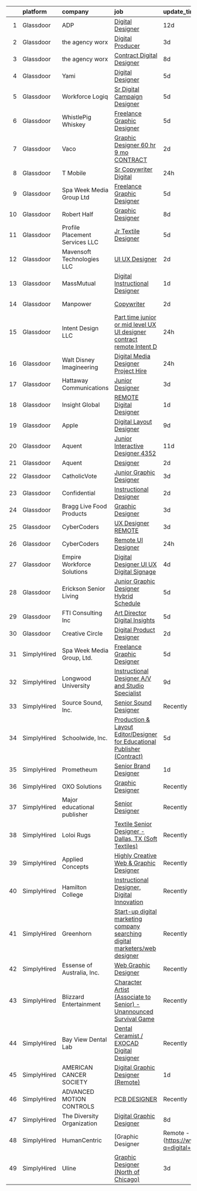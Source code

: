 

|    | platform    | company                         | job                                                                                                                                                                                                                                                                                                                                                                                                                                                                                                                                                                                                                                                                                                                                                                                                                                                                                                                                                                                                                                                                                                                                                                                                                                                                                                                                                                                                                                                                                                                        | update_time   | location              |
|---:|:------------|:--------------------------------|:---------------------------------------------------------------------------------------------------------------------------------------------------------------------------------------------------------------------------------------------------------------------------------------------------------------------------------------------------------------------------------------------------------------------------------------------------------------------------------------------------------------------------------------------------------------------------------------------------------------------------------------------------------------------------------------------------------------------------------------------------------------------------------------------------------------------------------------------------------------------------------------------------------------------------------------------------------------------------------------------------------------------------------------------------------------------------------------------------------------------------------------------------------------------------------------------------------------------------------------------------------------------------------------------------------------------------------------------------------------------------------------------------------------------------------------------------------------------------------------------------------------------------|:--------------|:----------------------|
|  1 | Glassdoor   | ADP                             | [Digital Designer](https://www.glassdoor.com/partner/jobListing.htm?pos=114&ao=1110586&s=58&guid=00000183bb8af69d8f631e23dcd1cc72&src=GD_JOB_AD&t=SR&vt=w&cs=1_2432e313&cb=1665298790413&jobListingId=1008162981569&cpc=9DC6E4D8324653EE&jrtk=3-0-1getoltltih5a801-1getoltmeii28800-b2adb4e7d881a54f--6NYlbfkN0CvWaye60vjIURyvkzJtW7MwAlIQuWhzyLGi18BBP8iUz-4LFIM1xssPXUiwtyrUUA5JfHbxi2yjpSiRIvLeQx9Jm23R-J35tqUcYbGTsJTG0KZHO633cTueqnhblWd8KJ3v7qGO4BqNizQiyZOsLO2lGE_7zCs6VpSryLmNoScAURmrM7LNirDYYAsJ_Zq-CnxelpVI4zoTP1sNxlswn8bKsCEuzj1rhJ0Qj-2YnyEkAb5fjsjQE_RJfRsMgY_KTEiBiRtucjNKSUaPGmGYgIYtuxpzQtvyddXYbnjPNnIBiH37MsI_owk3g2FBqZgDvYIE76xGz8deWYYkFKGmlLRfGrgcMIO6SDjNhJrWvXCdz4wWv9mmpPs9jBbyaoEvRd-Kjbd37x8sZ5nA3zVGViSXgCD1FH5lrwqHW4kXfYq6uQggjMmmC4kZ6NrJ57AmrbPiFw69D5VNcmRcGsrLKq_gTnZRVhFGVy_ymcIHj7KCdy3U_DjJtKwbD4-efV6Nys5FnlR63Ofb-EjmCfTPpdwm8FPBh0rCKLnBeaEOgnq0w%3D%3D)                                                                                                                                                                                                                                                                                                                                                                                                                                                                                                                                                                                                                         | 12d           | Roseland, NJ          |
|  2 | Glassdoor   | the agency worx                 | [Digital Producer](https://www.glassdoor.com/partner/jobListing.htm?pos=123&ao=1110586&s=58&guid=00000183bb8af69d8f631e23dcd1cc72&src=GD_JOB_AD&t=SR&vt=w&ea=1&cs=1_c33259ee&cb=1665298790414&jobListingId=1008186028163&cpc=9908D8D4413DBB8A&jrtk=3-0-1getoltltih5a801-1getoltmeii28800-0d75c1067480a5e5--6NYlbfkN0CNOKpjDIEH11s39GTuUki_mvxNbnX5BtDlH5CMrheAnKze_5JrwQ4joDkGUDohP_TRpZFV9YWIjpjyuAs2JlwJdyB1iShI1JTsRqZkaNVrwFkf5s7DTjFtWjebWBt2BJ-lv1w4jayctcaS2LEUqpSz2FzNjLO380eD074P0BYRHUbNw92EB45FSF7FkQpwdQ3YCpCEjl9PpQruOPLJzWxxsB_PIB0ixZb7dpG1zvBLoC8TgoF2IPqHMON3WvxfOWJLZTAFNKJhqElYKpLdMemRDRvUsDhZfuxJ7hv9AQrrKUByX_kb7P9muyiGMAUAok-idVuemJNdpps4RQS6DFb0rIomieBv9lIyGmODH7-bjh5W4KmR4mqAQFoxb13Fv9l6sgPQolZ02w1EwF7V-tNNsXU1sEKptvI1d5gKbYrl4vpUa48ptobPHxaNl8wjjDTaF4b_-Wtqw2Ab8FvEBLL6MBYtoga44sGeZX6pGyxW-QW9ZD7O2yFFUUI80ipv0fvIE2CZKlGqhQ%3D%3D)                                                                                                                                                                                                                                                                                                                                                                                                                                                                                                                                                                                                                                                    | 3d            | Remote                |
|  3 | Glassdoor   | the agency worx                 | [Contract Digital Designer](https://www.glassdoor.com/partner/jobListing.htm?pos=129&ao=1110586&s=58&guid=00000183bb8af69d8f631e23dcd1cc72&src=GD_JOB_AD&t=SR&vt=w&ea=1&cs=1_602fcf09&cb=1665298790415&jobListingId=1008174960408&cpc=9908D8D4413DBB8A&jrtk=3-0-1getoltltih5a801-1getoltmeii28800-91d9ca6637b51ecb--6NYlbfkN0CNOKpjDIEH11s39GTuUki_mvxNbnX5BtDlH5CMrheAnKze_5JrwQ4joDkGUDohP_SfCXsFVovHNmwzWmHrttw9VosF6d5sW3XdpECo0iI_3JWtNa7ZTF1Qz9f17KQAinJTxhlxqJgB1NDqw8khQft4xEhLby9pE3rd6X-yyK3ykt-ibYQNZ5iCMAmFIy4VVyplLHU8Ac1lDiSr3EzNtpli0v5_7z6VYq_lnB3itcjmBtJN8hDC_MQ5EOCVCzmU_OlsFdxjHaa-q4FzjnGRIX-RTcsLa9ZTM9BF2VjkXkJ9x3rg96ITonRGvZW373JugsVoaljbr4IxIvfElz_kh5hjqORHomlSp-ZAQfG5koImRqyj3HJj2lg40N08apksZ98tO0mVC7LFVmNZS0ZaZuaedYjKaBmU7ejjJiU3Y7nerWO8AmDovI3Pca9RZDIJpUG5WxJ9e8tYQ1g_pGb2rXxNn0uQFjguVOhCFY1qRjNW_MHfHBa2iGk2fBIbs2kcy6GqK8MMXD_mbkfKlcuvsNVz)                                                                                                                                                                                                                                                                                                                                                                                                                                                                                                                                                                                                                                       | 8d            | New York, NY          |
|  4 | Glassdoor   | Yami                            | [Digital Designer](https://www.glassdoor.com/partner/jobListing.htm?pos=103&ao=1110586&s=58&guid=00000183bb8af69d8f631e23dcd1cc72&src=GD_JOB_AD&t=SR&vt=w&ea=1&cs=1_b1fbf9ee&cb=1665298790412&jobListingId=1008181019653&cpc=9C938E8DE9AD6C02&jrtk=3-0-1getoltltih5a801-1getoltmeii28800-4b7391dd8006dac6--6NYlbfkN0DsBOlmEAMqZtav1V1WKZO3RUElpafjggtWvxyDQ3xFSmyORkCOQyPRy8brDkQF-0tx-M_FaeGFTi5xPkXA6pP_llQ907OambRdmHN7rVS4lqoHDoH3T9hJpxZ4Yo4p270-LHduIFPvCR90ID65X1Ans2reBfMYIPmQhvUzvYw15zuBBZI0Kx1zAKTlY_5ChHz0dIeq36cPPrMjVL3NQKDKbg9j9ObAGjXANv8SZKpWf_MjAKrA6BS0agRo79eUWUeLu2G3ZP0fs-bS0tu9neoUBePPjoznzO1Yh28dArykD8tHxDWrlv0035JA3az4WHiY2DUUgFl_njMifnb-5NQrdfM0NUmIZrTsDOiIdCnDxVb8m48SJZ86xdxEPJn3rVrouurZDneXctqhP3wkOPf1OnXLQ_KzmtvISTIjan_jtuc_82BoGeAXtT9aoM-tauPB5nTlT9mOD1XRZf2ydLBrFdsd3f_d_ph7gVAfPQaN2pYcj8UxedykB3j0f3RXWd3A965mUY3Xyg%3D%3D)                                                                                                                                                                                                                                                                                                                                                                                                                                                                                                                                                                                                                                                    | 5d            | Brea, CA              |
|  5 | Glassdoor   | Workforce Logiq                 | [Sr Digital Campaign Designer](https://www.glassdoor.com/partner/jobListing.htm?pos=113&ao=1110586&s=58&guid=00000183bb8af69d8f631e23dcd1cc72&src=GD_JOB_AD&t=SR&vt=w&cs=1_12690994&cb=1665298790413&jobListingId=1008181777313&cpc=3BA4CE39D5B5DEF5&jrtk=3-0-1getoltltih5a801-1getoltmeii28800-16d68731ec918948--6NYlbfkN0BhgsxSwl5lo7QzTbtXQkwPrIx61OQPxpk1VFOKOTLj9cEu6ZwTgNE0TNWZoeC26IZAqhMI3CMNAca4FQoByry5V7K9VD8D4cmBFZkI0IyOH7n5vF4WZLAAwxHp9Zcxf8G5YV9jU-FvWyGwMWqjNPZTBj8MKPQOP3MlLJ3iCGJO_x87aucY5TuFqitga6hHS3-USRD5kIn262i8bIsLvuiIxKeKNYPczE5h7W2QtxBoh4iguV2Fo5ydYAFuS84zLYCOJbHoMRnoyUd16C7lU5iS1LO-MqKlHRDpXLXc1GnYQU5QOnRaZymlmN3woL4lu-iZ42HFG3ov2sao3PT8_R6X4sCMwSoJ9LeRmBxGpEq3WRNgPcMGs67wf3N_YOlsIT34hAIfw2pOlA0z-LssXDqHdjtvghGNl9SSR6JEBd_R2UIQZ3fHgCfnoJjMnFBmuv_7mq14FsoIzHA71m7qQRpbQht6VwoGSqZOfgFPujva-93ANSzbpjQN2OhiDJyOia2uA0PvBcxTzw2XvHY7XnH0zn3xEDNsQVUERjfpvBiuTYX9r-cxG4e7U609y3PPRjq9NiWLMvyb0iEUk_iVh0jBL5OdeScB2AudpirbksDbWBDFkxHjlZIz5Kq_thEwrDHGRTXbsuyZg-wfN3rIK8vkveI_fkNaU6Qvb-y8qLRC72A4oj-9RiVV6n5P7qECrmgVKIsO6yevnZSB88DxvW5WkMc7YhF5dbD69l1cQyqRbtRaCYh0a7BS)                                                                                                                                                                                                                                                                                                                                                                                                         | 5d            | Orlando, FL           |
|  6 | Glassdoor   | WhistlePig Whiskey              | [Freelance Graphic Designer](https://www.glassdoor.com/partner/jobListing.htm?pos=105&ao=1110586&s=58&guid=00000183bb8af69d8f631e23dcd1cc72&src=GD_JOB_AD&t=SR&vt=w&ea=1&cs=1_355b4b61&cb=1665298790412&jobListingId=1008181359351&cpc=FAE5E775D180B2FB&jrtk=3-0-1getoltltih5a801-1getoltmeii28800-52be9042b1ff7f65--6NYlbfkN0BpzkJ9iaZAQepf-UlRJVDzYUilFLtK1m6JBxaefMWZfXX8JIFmeanj6RZjiVJDiAy2DhTjVFdr4dUhq8imeAUoK_pAPeGqVmPoMgGVXdkfqUDRgWTp5WWc2g0ofzxrCdazxEcrTT9nOMAltIHN70DdVRIxeusoaexGKDe1txzIabmL97QHa6MTCe3xcLAldkgMQhVmDKSADUu8q84otQeKDJleKfu405vs5iUgVVNe-5a58rICuZPdNi5E1czDu1XVdbIT-PcegwSY2lBVNrem3QYtH0-73EbrwprKWARyK3gyNn141dVj2gneCFekg-VAjdiD7PLufAR6HF-Szpa5eBG0Fzy-bML8gld4OBYaGtmImw7SZkj8T_JQx5m1RBoaUcmeASPCifZIpsnKly9nVisGJQEjiclpuNrs3RdRE7pwT2mjg8vJybtyRzNXAHBIR4qljNJ4fJF4JVR8YlCnix-CA_1L6Y32opzWOgR5TRdJkxjdYlFCjyFpetHuDWZJ3h-SmfV28UXRYAur6ami)                                                                                                                                                                                                                                                                                                                                                                                                                                                                                                                                                                                                                                      | 5d            | Remote                |
|  7 | Glassdoor   | Vaco                            | [Graphic Designer    60 hr    9 mo  CONTRACT](https://www.glassdoor.com/partner/jobListing.htm?pos=124&ao=1110586&s=58&guid=00000183bb8af69d8f631e23dcd1cc72&src=GD_JOB_AD&t=SR&vt=w&ea=1&cs=1_99d373ad&cb=1665298790414&jobListingId=1008189475864&cpc=C4A69CCDBB3B9599&jrtk=3-0-1getoltltih5a801-1getoltmeii28800-6cdabb6327df1b9b--6NYlbfkN0D_sybMACCpf9B-677oK5j6rPldVB6BlrVvFjO_o-GJZbzuF-qh4PxErFUqfUsv_6smaKFbwxI0EiONsFsSOGHKeO7gHGW_uYjGMZPbyX1Bh3jt19FR-IpjOjukM0ogT6bAPMgPrTFWBntmGGfjdJBu7c9CzWyulVQaXkOD2cGfEGciBZ4uvvAk_HLwaYAXsbFcgp_Evvyef28fb0lQuletPL1XVm0hTO1SN8Hr_0viBuHlXxIX3ub0QUtNkg1mcZzZGJzQD8LlNpBiANpWN2k6Hp7XMVdpaFiSAvCiqmEAp1o1X_6yJf4NBeFvRQde-vI03F1IbQ2FZNuB4SV6GBBWVVYyKbwVNlU1pq-VvXQgPdKNuCOdGh-porcDvLdKBpm8Ca49vWA0vEC7bHIZyN9rOD7sG6pFJYINmOdpyDau89B9MozBcRhUAVUT0yDDQOT6TrFRmW91J2WOgQm-YdsgZ3Ou81ps5akP8q5HGPXVKw6aTcruc5oCkRt6P5jsvEsPjkuVaI24u61pb_UOIZu7KvNvpSt13-xGgQnXa2V-PsD7OhvI3Atm)                                                                                                                                                                                                                                                                                                                                                                                                                                                                                                                                                                                     | 2d            | Dallas, TX            |
|  8 | Glassdoor   | T Mobile                        | [Sr Copywriter  Digital](https://www.glassdoor.com/partner/jobListing.htm?pos=110&ao=1110586&s=58&guid=00000183bb8af69d8f631e23dcd1cc72&src=GD_JOB_AD&t=SR&vt=w&cs=1_d3b1b2f1&cb=1665298790413&jobListingId=1008193825987&cpc=E521981D00147CE2&jrtk=3-0-1getoltltih5a801-1getoltmeii28800-89bcf428b1237496--6NYlbfkN0DQ26wr4AzmoNOeS9kS7NPMaLEmoS4rCSw65dkfRS7bcLQnteT5HHk91g-s4HGF1gQBIJgeJIYruUh6oqyga7aEGdtpuhQhUDsEyBsC4W_tHJnWQNhPXqgpamCo2kw1qkw_e8RGb2Mm7Ka11PyvgonlO3Xwc_TMCMBkffxo5hfoGORfzgs933LRCQl9GHogWxam6pBo09bC9VK2jyCH5vWpI5CCgf73qgjymuMhYmhCJ-Nb7k3CMXIbail02ylMUgJUsNH46aCluZaeXRv2FRq9_kejsPcZM1F04odEQb7Z8mjWjYUeIPwmdbZLhRW7t0W1-x2TxgaNXJ-k7U5gjZcoIbiUjZ77sxqy53VWMvolMSWozDpauHuyBqQZz5UNazycx5uWv49WCrv7DXZa3f1rS4fwbhAek2FftIYxMPSTJwGzMaFOm1ooy6ZKti-GDNxqf6aKewmlvs9MDKMNSzoMrW0_Rl5s-bjnFB2eqHI0_RnjZ5vwTUx1W6skXW6nD802VY0HU2dyskZh2LfQtcNQ1YvGTpEjwbUfCTTJRIqflMRInC_0Wa9jA25ONd1rIhWBoNxCTPr-btoLjJ_2Nte3MDA8TuWQ9HnX6RSaZUnBgVYZEA15CoDtNlJPPkGYiczgkLGRndBY0SMQ6PUlhtN-07Yg-GQwGZtXAoe00S0tIwuO80A-DVZ9dnIHF0seMu7k89H008qcLULt7MI70adaERQhXopWtWoOUskmxopOyo5AAgOjH_er16c6Sx268CdvJrDjgQEA1JVTTTauSUt9svZc57Uz8j-e2ujUJ3tXsKJ5LlYenv22Ld07EHHbQX_Vx3h73S4X2CjYbgjlll2Dc9jynZDXlwlMNqF01t_VS2JnO-OsZjL9KphTL7KF72jL-5IUXFZ-qBsuunMk_BkHEA4FmrdecUDoTo6k6a1Qi-0uWcwrKTU7vBFavkuKSYRn2yFvQXewZAVnIDO-RrG33J-p5kiLURBF9n2-RoX22p4BVmTO1kAIAhYUCx2LiARBu1JwN4xksI9k-stEjCW_qNR915C900k8SNFLENdjTjDElo7F4H0N0RqvypyYq-lo9ycgn2-WA2NCgajd3CUMkurcE5nPf5stqqITfoR6OQr_A3g8ao9r6mDTC9tMXIA%3D) | 24h           | Bellevue, WA          |
|  9 | Glassdoor   | Spa Week Media Group  Ltd       | [Freelance Graphic Designer](https://www.glassdoor.com/partner/jobListing.htm?pos=104&ao=1110586&s=58&guid=00000183bb8af69d8f631e23dcd1cc72&src=GD_JOB_AD&t=SR&vt=w&ea=1&cs=1_d4755857&cb=1665298790412&jobListingId=1008181262791&cpc=2CAED5C921A5F994&jrtk=3-0-1getoltltih5a801-1getoltmeii28800-aff8567d6b7d4b5f--6NYlbfkN0Ccz91IikEUpXkkAqmC46vnVGGSbrSQJDjRi725E1r7c1AqDusr12jHHKSffQxsfs1ettvMD2a6gAwyXEGHc4Mon8Fa7XS3go0xxN7GTYr-MEFGROXmPWd2L1VIFDWwC8xOUcVMxBaiy88ZX39fIn6vRD4Zr76ZG1tzqg485Caipe6zFlAEwFg3A25wEMl--WW_l2OjvcADq2dNxzJWoG_vLxqGmPgxBLeaOkRrx1m_NYADGz5YUS4tlXeTLOKkv18RNPtG_gb5tlZey5DBXH-e4l3UvvQw_q-MdDtHuKgAuGBbWpsKQTZ0PE80fb3O2x4COs-pwipkVLBMT5kCUFGv301U-5GtSEmaf33GbDRjcrokIUakW01mJeu8Hw1K2gYBpW6__NufeFFO_sKh0LREvyyUk8t-iR3GtX10SXC-IlDHEBpT4hkcxORr57L9EI4ftHv9TezmgjWDlFcIqWKSXAQs7jO9jYD51CM6mrX7Fp2FoMEgN_VqrZnapMocWO0fxXUzzLL4SA%3D%3D)                                                                                                                                                                                                                                                                                                                                                                                                                                                                                                                                                                                                                                          | 5d            | Remote                |
| 10 | Glassdoor   | Robert Half                     | [Graphic Designer](https://www.glassdoor.com/partner/jobListing.htm?pos=125&ao=1110586&s=58&guid=00000183bb8af69d8f631e23dcd1cc72&src=GD_JOB_AD&t=SR&vt=w&ea=1&cs=1_b3d76def&cb=1665298790414&jobListingId=1008174208454&cpc=FA84DF7EA1EC2398&jrtk=3-0-1getoltltih5a801-1getoltmeii28800-3781f0c8b4222323--6NYlbfkN0CpzDdaQkua3np5pkmj49lKioZwmwxQ-yx5plwbYmV_M2CLBDBrPEXoXkIUtnH_BUd9RtSxq9SkV0NMHbbw7C2vW884ASuHAokGZ7EmDj4ljH8C-mI-1lxWTnYN3W0i0GBkDezBqjC5yIYFyBuA_59mBX9UA-CKFp0RZAFmgxO8uenxYFByy4t42pnf4wTFaUfztAjxWE0olwHjgMoLCiQHNhwIGW9NHLcHPhgPosxWd3hSPXlu5-E883Xk9LneIQRf7aza9PZfhoe-HDqo-kxNnQBODysnYna3LpRWjDR2Y6YUrM8foteiY8rZS7tdbVZ3B-io53iAkaiSgKU35RYqCFfGLWNfsMbP-uudX5Sc68PD7eezMq7awAVbcLEz4muYTnamlsmlChcYBTj_YcIU4q_0Dm7q9KznM0r9hIw1zid-3l3AS3DD-6-madl3D4wRe7AmG1RZW8J8DkbJ2sSXK2Rib7NpKrbmWQ8paQ4HnT1oCf7RKAayIzMDLpa7guMnjvYJkPuL3ZWjX1Vi5ATJ9I58CVG4m7KPxmUDSuqGHGCJU5rxwI_rx3yv64-Vh9k%3D)                                                                                                                                                                                                                                                                                                                                                                                                                                                                                                                                                                                                  | 8d            | Denver, CO            |
| 11 | Glassdoor   | Profile Placement Services  LLC | [Jr  Textile Designer](https://www.glassdoor.com/partner/jobListing.htm?pos=117&ao=1110586&s=58&guid=00000183bb8af69d8f631e23dcd1cc72&src=GD_JOB_AD&t=SR&vt=w&ea=1&cs=1_73de02ff&cb=1665298790414&jobListingId=1008181214200&cpc=4050D81B60456B41&jrtk=3-0-1getoltltih5a801-1getoltmeii28800-789e5793c443dba6--6NYlbfkN0AB9QmTA0CCjNV0D_cA_rQfbQIKI-slyn3CIlmX3zDlnnk7S89tk6b_lE3bmj4GiGR6MOZoXDZd-Lb_MsYF0wiKNRi5BsVPidY9wJcrNqKFbjv0_z3x6VgvkbCOSPIBGJanODO9aoheYFMThW3YRr7G-mm7-4_MvI69rGbYxBX3zkJ7wsWRxrQQT5Z5eZn2nhb0wI1PQv8ethAbYfvMA_fj3Z9UfSxxJtMjCtNp_Bp48Oy8R_GUJayETmqNWvXhBFC45AW_CDrSrdjokm_V6nnbS2DwsP9kl_nbNjW96lLvqo4F8df_KEDpW-Vw-rbZzyIVIzOgGTy-HyLEcv2NOLPb2Xc4oigS-f46rs4Y9sx71cTTc6AiqJvC0nn9c5K_KGKgPun9ECXS90aGhrJXIpRqxP4Pex6rBTO580TEY91RCIFewB8wyacWvSOUC6ImmE7SyfNoYp8bIiZsKOHS3Dcs5B22eRZMVPktwfNx7798jF25BrLd1HvGo2NrJBh_2uaR8he9D-FLir3KMW7m66EEx_36OC030639TCtXtjHigzrKGIDNTtc9v7ROGDP0zbQ%3D)                                                                                                                                                                                                                                                                                                                                                                                                                                                                                                                                                                                              | 5d            | Baltimore, MD         |
| 12 | Glassdoor   | Mavensoft Technologies  LLC     | [UI UX Designer](https://www.glassdoor.com/partner/jobListing.htm?pos=122&ao=1110586&s=58&guid=00000183bb8af69d8f631e23dcd1cc72&src=GD_JOB_AD&t=SR&vt=w&ea=1&cs=1_ac2b8de1&cb=1665298790414&jobListingId=1008189766711&cpc=3BA4CE39D5B5DEF5&jrtk=3-0-1getoltltih5a801-1getoltmeii28800-b32451ae81dbcb00--6NYlbfkN0AuXXgYAOnYKE4tUBnMU2qW6DTGPYHlsEerB24vNTe8o4CW2XyynpWu2tg0JhxeIMriNao5V5ww1nNy9dNEYp3xa33rFfnnbOR1eV34udZs2FR4na3pfODlBGrsV5nKTDQ-YU6o59M0umxR7kbB6YZgqKdXPCEiF39Jk6BpxV1iNEsBcsYtsKcP5XXVXM7jVvuy0Q_6g7Q52UzlvXuLH_BKTzExreLikxttvpiGwNlsskGSaLXj3Ux4FEWcGb8_V8Z3vKmQ1eMm_E3dXY3ObiLzOTYLf_vy8hilIlYpQcWYD6McS-r2opLUH6wk9b5dXlzy00s2gjgTusFbhOyAW2IjHasDH29fUTr7iDWuzXgKSae-QjdgTZ2wAe2LBFTE5m7sOQMdcM53lzyrcf9NloGSrDVr3HDDjmFK1J_xAYcMXmJ7BMsYMHjdX1lZUkFtyrKRbXaodb6ncSX5xJbQ6Qx8DsA415vAmCXxW689E_cLthx9Bln5PeZRuynMoyJHAa4%3D)                                                                                                                                                                                                                                                                                                                                                                                                                                                                                                                                                                                                                                                                    | 2d            | Remote                |
| 13 | Glassdoor   | MassMutual                      | [Digital Instructional Designer](https://www.glassdoor.com/partner/jobListing.htm?pos=109&ao=1110586&s=58&guid=00000183bb8af69d8f631e23dcd1cc72&src=GD_JOB_AD&t=SR&vt=w&cs=1_9c8cc58d&cb=1665298790413&jobListingId=1008191387590&cpc=56C4EA4A1A191A49&jrtk=3-0-1getoltltih5a801-1getoltmeii28800-3864e6ea2270da39--6NYlbfkN0DFj9gZGkD6hIivC3Rng2xuqJZ3rncW-JAanE8wdiO15uWtF2BH69ePVayfcn1bRK3rSyD1mS0zUkn_zVSInPT9IfZbzzejhlRJY4i4HWQg_3l99n1blc2IisxQ-YXoHfoNR0-ygLhhTnkAoV_uy8LqP4E--oKGFw7Xd4zBhrBDnsvWK_wNCczKJ3YQ70SOujFkB7G8snuUlWuqfeSPdNCsGk3wivdwCVrRagJ-kgnB_0kqIrd9hlkAoVWyt0SwL88eRq7Y7lFWvNBqE0WZfWwUk-5b5vtukZM2N72yBCKKuwF2B8MKm3pFxNgwi-vuu2xr4UcLMiVC13aP8f1WHh8EsXZ9EVvaXskttdpG3J16WXTVKrnmOzRiB7heR1_-RbJMbAKpo2AL4eQHxP90GPdw64vUpMGt2vRVE-nc8uWMyQmu7kKTtqGAo6ONxLikahxqB5c0mslG_yrIibJOTKpq)                                                                                                                                                                                                                                                                                                                                                                                                                                                                                                                                                                                                                                                                                                       | 1d            | Springfield, MA       |
| 14 | Glassdoor   | Manpower                        | [Copywriter](https://www.glassdoor.com/partner/jobListing.htm?pos=126&ao=1110586&s=58&guid=00000183bb8af69d8f631e23dcd1cc72&src=GD_JOB_AD&t=SR&vt=w&ea=1&cs=1_37e74838&cb=1665298790414&jobListingId=1008189219929&cpc=F41FEAB56D215062&jrtk=3-0-1getoltltih5a801-1getoltmeii28800-e80dd35956e5c348--6NYlbfkN0BFVcwaDjvEXao8kcFoXG2Ko0IaooEmC9iGWjBDM42CoBLbINNkdXrICNAiwJCGDAyoDVzjRtbNaCO-B0dFFioELoaTI4AYhOdzpP1yPB7fDU6UvYqjy5H-61EBw2Q5OyrNNxRf3sbzp3w3LUlfvTYqmJHy6pBvEga8NhqfayGI3CO8gLOw9_owp_5nRKI3MRJ_FJ68y19QeCz-N45pU4vF2OqxvaZloyS5avWWtO2aV8tIg_Ir-anibK_MlwZ70kHYcKcyurMC1KtvR0PiM5XnWBgr-2k4p6NVKqa0OortXKL_Bfh02Ai41El9GTPb9q3d7fFKWRI3ZZyrxwnhkEjxqcVIl3o2hVDPr2pJSH-q5xCv3aEvzJCdj0SrpWcKZTuN-MbyETEa-wwGtfc6fPu9EfS8p5kuOUlWCy1Uxlxhf7Sm76SpcL54y1MRB3n3tom3dP6kxS8TMxNSG6LgebTe_a-onqj6s_st1eNiWrsq5ScuV2fZwZdczL1rauI4jX8Qx7VQRjO7rntBB7fU-W45IwhfVmhnvGTSLt4XyhTGOrV-UN04JczVPQIqwSNj3m1iYO14G0a43Vn62lDhzcbFzZxDNhKRGCU%3D)                                                                                                                                                                                                                                                                                                                                                                                                                                                                                                                                                                        | 2d            | New York, NY          |
| 15 | Glassdoor   | Intent Design LLC               | [Part time junior or mid level UX UI designer  contract  remote    Intent D](https://www.glassdoor.com/partner/jobListing.htm?pos=102&ao=1110586&s=58&guid=00000183bb8af69d8f631e23dcd1cc72&src=GD_JOB_AD&t=SR&vt=w&ea=1&cs=1_c8927cbd&cb=1665298790412&jobListingId=1008194140236&cpc=280AB1FAEDD8D536&jrtk=3-0-1getoltltih5a801-1getoltmeii28800-e04858b59f0cf396--6NYlbfkN0BdDHiSlq2TKVYTvK036ioTcRDjelCKzvFOpLFiF--0iQINAXGaiXW9h6VCtwk1smd7c7uHE9MlXdIZTRiMUBxlO8-jLuqzp45iKv0f6C_mfYWyhjfTXKJiKOdcluO9ju8386LJ_vcm0C1_8ynQKOnUot-9mQKR0zmGrkRX-uDRtRhSh4YrHdVnXs_ORSL2attCu7Mvaise9_gYBNj9-5ATjVfizMoQZi1UajuPfet83nxf7AZOK4UCHwO_MKYFQrXXmosWWX8jwDRHGAiSgV68J2Y21FgA8sbbC75vJ_OVcCBAeiYeHBWysi9zZKZZToz6an5Guec4ZZfQ83ju4gW57XPsOSf9eWHGRHisn7zxpNk_qvq4UIPvHOHMhbMt9SiD4y6OfhOWFVlEnq3ouVIZotEhQKQeG5DW5kz256M9LVzSW2XtTb-FwszULTRSDiAfz2LhzkeuLsuqbz_aXuqofBLXWuX3_CKO1eLRs1sQu9FgNZNSc-w7T1ZthRF9AGmp4E6txBYnzw%3D%3D)                                                                                                                                                                                                                                                                                                                                                                                                                                                                                                                                                                                          | 24h           | Remote                |
| 16 | Glassdoor   | Walt Disney Imagineering        | [Digital Media Designer  Project Hire ](https://www.glassdoor.com/partner/jobListing.htm?pos=101&ao=1110586&s=58&guid=00000183bb8af69d8f631e23dcd1cc72&src=GD_JOB_AD&t=SR&vt=w&cs=1_4c6fd338&cb=1665298790411&jobListingId=1008194292859&cpc=C891152315FA1AD8&jrtk=3-0-1getoltltih5a801-1getoltmeii28800-2243eaec75e1c559--6NYlbfkN0DAFTyt7pbDCC2JPO79CSdi1dIb81yjczP5qsKcZIxgiYm3-7g-689UDqHItQTwke-Bwc6bKZx9yVbe3AhS_GUfE8WGWHHyaRNcBMKS9DIUQASA3RChQoQRZB93crlR4RcVKqk5C9gHmfGFD9kgKISH8Rz6IYqzeItnZT8CG7trAjGAPQW9YiPgLP4GqCdBkxJUUB6_p-tiOLzZr5VBE1r45eAc0oxga5iCxtYVfp7zDMqHH44qaRx6Hl-XAPXwmkQK2JQriWh7SN8np127VNNa8peqTOn2cpoc4oNPN1yInDIFLTDpO7qkZ9Y4gN3CvhAfFxiDpsvJHlKB0MWWdhrBKgVmoCL4c2Gda5ATBv-pGo2BYJ9NDUeoBr5MKYeaThjj_6j3m3fdh-Cr22u83eDDHLrsrdepO3Wvv6HZIhpk7dfLMdWGsBM1hEIdeG1cEUQ%3D)                                                                                                                                                                                                                                                                                                                                                                                                                                                                                                                                                                                                                                                                                                                  | 24h           | Glendale, CA          |
| 17 | Glassdoor   | Hattaway Communications         | [Junior Designer](https://www.glassdoor.com/partner/jobListing.htm?pos=106&ao=1110586&s=58&guid=00000183bb8af69d8f631e23dcd1cc72&src=GD_JOB_AD&t=SR&vt=w&ea=1&cs=1_63d9cc6d&cb=1665298790412&jobListingId=1008186079183&cpc=334ABAF5D42DC775&jrtk=3-0-1getoltltih5a801-1getoltmeii28800-4fa3c6bb33f7a0d0--6NYlbfkN0D788tVLZnHYB2JKTLmCXo4PydfvtZKcdbYx6lxKaz3IrhQhSRY3fRDvqzjbdAoh7QWCFLOYops_uDQ0uoSBksKt0pnr1zDm_dRpfEViE_pMROOAEDggbkzulHYiHXauczwbmSAtViAOPkoobojOJpGcFr4OVRXOa5Y8KNETAh6ecf4OdUqOocYsDSROCoLap3MVS7n8BIERfiCxeCSaDJ96EOO35jCCHm875ghjzjxkaaZK6-jcL3SsTRhh28tOFPPGq1b1eATI8P_D5iPDLVbVz9RRD0Wf0hXdiX2PCxSuWKa2tkWpcqooC-zBxPe4vSNs6mF6Wh8zpxWoFhtH1sUxB2_R3AjodwG9OrivY-38N_0XqtcahAIzHfkEDhhbLZSr5vz0F2sYMcC9V5Xd08HPQi3BSv4NCjoCGpX8AwE561Vy5MD09s3XIRtm5gGwuniIsYXYqnHMEnoc__DkQbL2l3DNxbuGo9LTHFVqW8cXl9OHT_vyaix)                                                                                                                                                                                                                                                                                                                                                                                                                                                                                                                                                                                                                                                                                 | 3d            | Remote                |
| 18 | Glassdoor   | Insight Global                  | [REMOTE   Digital Designer](https://www.glassdoor.com/partner/jobListing.htm?pos=120&ao=1110586&s=58&guid=00000183bb8af69d8f631e23dcd1cc72&src=GD_JOB_AD&t=SR&vt=w&cs=1_1a4d2080&cb=1665298790414&jobListingId=1008192867061&cpc=451933188B21919D&jrtk=3-0-1getoltltih5a801-1getoltmeii28800-72f775b1c8010fa1--6NYlbfkN0BKkHZu3wF05EeDimN_p6sYpKCMArvwa95YdH7UpkaBCqc7l59Erwqcl-ZxWPl_M-nfXpsvziB7cRdPtHOt3-8txLBEV61PDp0y4ZaTL1ajA5ZFaNc_oPrsJFuqAho5rlEXph1GVVmZWLJ9UGPWcmp36pvQztKtHYrfAOPqk_TqrBjMdNrAmuVM44lM2zgCr9k6rrlpgMOSRJjTnStYwrVNGfkJO2KyeOCSb1TBEe85ruefENqNsld8UQrF-dAxsof_SY6zWDfQTj_lzYbvN5ol4GuAJ2B8sRm8wXJWmPzS4dKs9bb9c7JgxnJTB2pbBoiMAjJMxKBUwYvB7yw9PWonJmQ42lBN-0M5P0YbnQlWQc7XGEAPu_gHr0QfcvwWDA_ZMJ3QZrAQQMrtUaH3xSqRTkYupt7ccCBsDI0d85x4QELsWWKkq-X3C30U9VY5tpGBPuQwu5pQvtTBKdYvIKdL5Zzt0Bj-uYdWazqjBIJtXPee34Hizirs)                                                                                                                                                                                                                                                                                                                                                                                                                                                                                                                                                                                                                                                                            | 1d            | Redmond, WA           |
| 19 | Glassdoor   | Apple                           | [Digital Layout Designer](https://www.glassdoor.com/partner/jobListing.htm?pos=108&ao=1110586&s=58&guid=00000183bb8af69d8f631e23dcd1cc72&src=GD_JOB_AD&t=SR&vt=w&cs=1_6db3eb6a&cb=1665298790412&jobListingId=1008170405836&cpc=654405A9B1E0A9F5&jrtk=3-0-1getoltltih5a801-1getoltmeii28800-0a6953d018dba335--6NYlbfkN0BvKrLyj5gPmtZO9T8euul8TCxuuKNOtzRJOomxnwSEodTz2Bc-sPZlSXfvz6ygy0spBDHU6Fvn8L_gFRYMe9OzSvyE2rPQY-OfTdFzoYBiXgO9ISFteBcdFXsgr9JajkRTi3uNYPsNGyY9ZnCYYeXW7mHpeiyPpx81xUxlWIOzZqVvtgOJbX8C2XqiWlYV00nroL9jWoipt0TI6egz_PtZJBfrmz8kCOsqK2Ro4lj13dchnyB4nGu-8rZeTGIMxzl05nTs0lrgSj4AlHha0_SvHB36IkTX5w1dMNUlxXJ5-ulPGkqNJp0QY_r_SoEOWXYcf8hZlH9QL78PT1fGw40-bhKKqlWl8lBGTJA74B_YCf2S5i5gOmhRIYTdFt3TCsbr9kyAlxo9tktoVsB2yOBy__B5e0EvxtGzsxmA9xjnjiPUZ_yb5tKglhxvlNuCQyQeqN9AICfRtnMNR289vbTjmt1K-et-0-Wn5sdq5bY_yVKGHBqqU5mOUcJnoCDfXaKjw2j1VvP7cjkQjJH-6hFeXqC0Nfyok5BSgknvO3PngBYRXyQsGCPjwjLK3nNotom0_SJlVo7yy5zZ4ZaAMJZJhU2BeNBZ8nAjljPxPDA5L55SwEsglYjEytd8mRFs4h33ofq0h0M7pqTd4_gNR2FW1G3StpMxAtE9ATbgex6DxStldl0tg5efBre4Rg2q7wpDDuu1ect078moHINsMgf5sGtlBhsXMHLqtiijE06V2RgkHZBsY7mI-_nR8ckI-d31t3T40_VrAw1NgRGqphCbjSoY0PbXamHtj17nGFSbo3NCmKwepNBqAgT6ZwqLWrx20qqvE2lCkvvlqxfij7BQIA-vQA8R4wAcASdKrAmIX6qeMC-vZhtkav58IJ8Rhe5NF_6O_U9FjXXQz6qKQ9-zPpufDI-l1d2j8tXwka7TYxN_26_HhSpVOzmWRgG8nC6hT5WW_JBWWzGFz70ngBibXGZ7ofIgz_7JKMJXgb-eI7gImZ_TOuCMDlyHt7Y-IGg%3D)                                                                                                                                | 9d            | Austin, TX            |
| 20 | Glassdoor   | Aquent                          | [Junior Interactive Designer  4352 ](https://www.glassdoor.com/partner/jobListing.htm?pos=127&ao=1110586&s=58&guid=00000183bb8af69d8f631e23dcd1cc72&src=GD_JOB_AD&t=SR&vt=w&cs=1_2c5210a8&cb=1665298790416&jobListingId=1008165513680&cpc=9908D8D4413DBB8A&jrtk=3-0-1getoltltih5a801-1getoltmeii28800-bf130ab23b83691d--6NYlbfkN0DMrcEu7yrtATojKJA7cEzGQ3FdRGWLh0CZQInL4ECGI9gD0Wolx9R2v-Aex0-GK04wuCgzflPBRkRQfW92hu5bdB7I5i80oD0xKC7ZbT0oWx1mhDK9tT_G3lq83ALv5_npUo_hMljb4KaRsw9wJdbbIoRv6v9BEzOoHSMB09PFnCZPvOX-AHYXNG258eY-hDp7kkBa-caua3OVht6pm4c9ezcJHTk7Cgia1J7m-eBIWsYaBKMP0k2SkN1lCu4Cj1QQBeAIrpqAruObLVPDLwgSWsPR2G1Vd_VY88KR6p4OSUJSrngBQ4tC029JVXfvNvghmJkiJkJ51o6QJd0BDGJkSfKZ5JYp5vCSV2CDOQZEgpVa1FeG92h4g_3KTmUGtBuYV2Ehtucx7_rFwjYcETyeH1TbkFK96LmnVTjcYfds2kcshCQCC65sSg7kQX74IevvARjpgusfgA%3D%3D)                                                                                                                                                                                                                                                                                                                                                                                                                                                                                                                                                                                                                                                                                                       | 11d           | Santa Monica, CA      |
| 21 | Glassdoor   | Aquent                          | [Designer](https://www.glassdoor.com/partner/jobListing.htm?pos=121&ao=1110586&s=58&guid=00000183bb8af69d8f631e23dcd1cc72&src=GD_JOB_AD&t=SR&vt=w&cs=1_11112458&cb=1665298790414&jobListingId=1008190187537&cpc=5EFBB0462F9C6B7A&jrtk=3-0-1getoltltih5a801-1getoltmeii28800-7f5cc0ee8588dd1f--6NYlbfkN0DMrcEu7yrtATojKJA7cEzGQ3FdRGWLh0CZQInL4ECGI9gD0Wolx9R2v-Aex0-GK06Ghhs1TLLxkLFWi47N7m6NbU2kLN74FptsEKnBcDmhdtjlbAd9MOibEV9beYTmInbZArddxBkfbsifr7eiRCqRfQMwdl9c-N0nvAsspH-Eg_vlcmsE7amJRCLIxPZPT1I2xU1FRxVeTS5LLhfdNfp0F1Z1cgtRz0D7r2PXQBJxIofO-2ffcUwtDdhMYWSKCPt0JHT0oRUlUqt_7-cKGOSm1XJqXnQNLbRxX2beOYUNH1WvTqLfrVOPjZiXfOX2sp2l8bwm5gvStt5CNS7Li4iPUb2HrPWcHxoZUFfNPuUepYBPzT9ZFs32p8OhQxYS8UWWAjmqbIn1OkFgelIYDhxHJA8K1pq2XVU6TBdZo2daCqVjwsUOg-wVLRIvR59DRLtl-vnT7ZqW_QqNrxvhOTt6HKXWexSlePk%3D)                                                                                                                                                                                                                                                                                                                                                                                                                                                                                                                                                                                                                                                                                                               | 2d            | Florida               |
| 22 | Glassdoor   | CatholicVote                    | [Junior Graphic Designer](https://www.glassdoor.com/partner/jobListing.htm?pos=111&ao=1110586&s=58&guid=00000183bb8af69d8f631e23dcd1cc72&src=GD_JOB_AD&t=SR&vt=w&ea=1&cs=1_c1af3226&cb=1665298790413&jobListingId=1008186311091&cpc=8795CF9063CD573D&jrtk=3-0-1getoltltih5a801-1getoltmeii28800-54b75850202293aa--6NYlbfkN0AZiaPZyccuKjlre0e0RaBFeO48J0QExrO5hcuLctOVaGUVgODFpZMAdomBMAQ5xKz9jHwNX9t_mtWubLqo3xknMdez1-V7Di4jCSeLU23MXfEcxFkE1NkIWVgLyhkwXYaPt-wblrr_DasuULcIn2rubb0n0MAi1rq_kPjow52lr1DTplh45UPf6tOhSCyBXWxCcPZzGCTAe57z1UJSWISQmsXH6D-XZJFTVIfdfmSIY6xD4sqRh4VTCIa0lLBwoZflt_k-OrPv1gtVuOIIIrMOgz1s6FX5Hk9V4f7c63iAUYBIewUO_RqG0AteYAdYpoWk4F7IxuM_0Rq5m6y05kR9f9mcT2rAdxNi4rSJHDk38aC06r1939Z6w74XmWJWsf4hGTYOsSyrPNergd-0BsYxOLK0fph0znPAV96kh3nkBkT5Eaj6HW8Nv1RAGNvXqcGfwLtsqejgKwZtBi1eCaJEuuad0OVx7c7nDZqRe8OzG_5HxK0BJ21t7-pko8So_PM%3D)                                                                                                                                                                                                                                                                                                                                                                                                                                                                                                                                                                                                                                                           | 3d            | Remote                |
| 23 | Glassdoor   | Confidential                    | [Instructional Designer](https://www.glassdoor.com/partner/jobListing.htm?pos=130&ao=1110586&s=58&guid=00000183bb8af69d8f631e23dcd1cc72&src=GD_JOB_AD&t=SR&vt=w&ea=1&cs=1_d54c95d8&cb=1665298790415&jobListingId=1008189500362&cpc=AC285F3A3ECA6BB0&jrtk=3-0-1getoltltih5a801-1getoltmeii28800-c1e36e30f006cab1--6NYlbfkN0CC5tivVVqwq1_QJAnSUW5v8gWKUdAs6CnnUs0sx28Bt9ESMHmavwbl8yrnejh6EGZpZ2dwOcSRu-izfFMXs5DBPT7iGRnQcJ2RmvWp_jtZN4Y6CBk-V_igqn5CdPHLCko5-mCaTpZrk7OLjZh4BQ7jZreSUUPVqRVLb4fZTeuATZICea029VBQdNMmOw4hizinDksbPW75KQVy7LT-DpfeMWu905dtJ6-2EjssRuztU2BdBryTnXtZJwWVzxaaCjH4kG3RzYaFtha9nkkfRnNPeLWcHTi3iLHMvUJP07SQo-dv2QIp776JbRumeluubh7iMo6YvEgOnl0fmkDVzxdk8IZ43qZW5nMLA0Ees15pkoOLQ_pTxjzIbQ2p8m1EVidJTw3w3y1se01SeTboZPjrWQe_UyKrCUSs_pzbTgZeKePAGo9z46eWuqlIv_tPL4hnx9Qs2OYV7fTHDNe2OpPSZJp48LZMthTHy9iPBy7I9LCBKD8f6Bs0UHuRgDboSt3fJdiNi28nUw%3D%3D)                                                                                                                                                                                                                                                                                                                                                                                                                                                                                                                                                                                                                                              | 2d            | Remote                |
| 24 | Glassdoor   | Bragg Live Food Products        | [Graphic Designer](https://www.glassdoor.com/partner/jobListing.htm?pos=107&ao=1110586&s=58&guid=00000183bb8af69d8f631e23dcd1cc72&src=GD_JOB_AD&t=SR&vt=w&ea=1&cs=1_8ce00620&cb=1665298790413&jobListingId=1008186337635&cpc=F41FEAB56D215062&jrtk=3-0-1getoltltih5a801-1getoltmeii28800-08d02f58cc1b73a7--6NYlbfkN0AhcDpISs9I-6E_d82kGorTTl5GAFcAqWw8aVpTFzoiwSzeccokr24yrpCKKGpkdvQ-Cxf3J7uQA2ViQ-XVqAuC4rceCix8_Z1b3y0_Yokrnfm25EW5MCHEkPAo_tsDEfkTNnAxUm5mWpozhLiv0BtmVUUTRKeMyspvk8LwG6_9uT0cLON-bhrlt1ScLWKir62AS_4NXsdq4O-YqDcq2Px9489dVALcf9SBfhGydGLHzgVH6lrHDOWG7j0O2ItosNZchTO-K3vvN9Oz097oEJ5N1iyydZ-YrCuVH7KK7dOEbJy5Yuevgvz3Q25ZN1xDL3NyPb1cVgWFhyvrM_unY7vIFno7HU0p4GXWfY9rvRMlTxBg0jXxZTzr9CyC-m5936at_01LWbXniaoDf1YwV4WuxLiMgCH3kpbGKeSacZeLwUWMFEICe7Lk0EFzqgQeBmFQbmtTBTfGfC4h4S_7QfL9ouJHuxhgYm6xUw7Ubg4VJumdCOJYQlvB)                                                                                                                                                                                                                                                                                                                                                                                                                                                                                                                                                                                                                                                                                | 3d            | Remote                |
| 25 | Glassdoor   | CyberCoders                     | [UX Designer   REMOTE](https://www.glassdoor.com/partner/jobListing.htm?pos=128&ao=1110586&s=58&guid=00000183bb8af69d8f631e23dcd1cc72&src=GD_JOB_AD&t=SR&vt=w&ea=1&cs=1_edb7f9c8&cb=1665298790415&jobListingId=1008187967643&cpc=FA84DF7EA1EC2398&jrtk=3-0-1getoltltih5a801-1getoltmeii28800-54b533fa9f26a54c--6NYlbfkN0CpFJQzrgRR8WqXWK1qKKEqALWJw739KlKqr2H-MSI4eoBlI4EFrmor2FYZMP3muM0XWsLqOLc1LQApvVtC_uDTUpVVDyFGN2VHnJtz4RA-QLxZpiiswZb67q79TahFY9r2HRQ9Fw9EB7jf1jNzo7iphuaw6KOF4VV53RZR3aGy426fQ6rpug5na3lViaX6p8b_HbQuLWiCzhAWXwjwWQ9HEYMm-x27eLsJTlcuAV4dFDpRlwj2ocZ29doDTNyu2rRnvQIdIueUK9WtHBNjg9g4gsCQrtK__bjCFauvNqEVnDLBW-HGMOvcsxPxaNdx0IC9x2gwgQep4D_-W7THvK8YJ9Z6-RWh7TMZ1H2X4Qe9gjf4Yf78s_aokEY8vd2xbm5zKTzmwxJG6MAv-MWwzgezy-jMOue4vo1LFpvCbhR0SsyxlPHBXsReO0HSMhTZUHz99so4z9F0vE05XY_tdVNGTiSjcq4H1eaB-hVu6uCQaE8xwrF4bbaH4mzzq6JUdnuZYNhy9P1zXwqPJdReuYouZU9YHxcTPNyHlTLfLpFpCj5LAQ55rtic-gjwkxzE1O24morRM5dvBCl4L4OGyIYqavMRkOwD0oDZGMJdKZ2nPv-Da7WExVa8VzehVQjsqtU_ve9Rjh5PYlaS9Hw1YgF2ysPJtWIGxkWFsDxWKs0LM15WNyQJQDS6S3iIeRf6RrRah7izYSrdnb_FBEWn1pq9aIznhONN8QpFf1bpr_kU8DpjFX5yA49B_vD2u6jIclT2baHkSXr6Iv_IqOVpUwZBE6kgssdfIeSncKjjbOaXraxUuW7vfjwZfBzM3y1Ekr8PTC8FU3JMfP0AizPmQAEf_OqTu87Hg1dbhz8-F-GRuKusXWw1rE5DDXY5zdKALK03cpRqC1Mj27n0u9gl4qlj7FlUhxa87rfgARuPqEL0MlphhTFKWLqdF6WH2XuhYcuahqW5a3AX860eGBaOp5nspIsLvy5eD7dULfZq8-pciYH1XhbN5iEDKSBwgYLLSBVlUR6DvNhkXAredgf4ePvbKwE6RmF88mo%3D)                                                                                              | 3d            | Chicago, IL           |
| 26 | Glassdoor   | CyberCoders                     | [Remote UI Designer](https://www.glassdoor.com/partner/jobListing.htm?pos=119&ao=1110586&s=58&guid=00000183bb8af69d8f631e23dcd1cc72&src=GD_JOB_AD&t=SR&vt=w&ea=1&cs=1_b3fa56a6&cb=1665298790414&jobListingId=1008194303182&cpc=FB7E4A1762AE5BEC&jrtk=3-0-1getoltltih5a801-1getoltmeii28800-e198a14917fbc54d--6NYlbfkN0CpFJQzrgRR8WqXWK1qKKEqALWJw739KlKqr2H-MSI4eoBlI4EFrmor2FYZMP3muM2LwCf8ACsd6YD3eHzPUH57yAcjP38N7Y7Me1BToJyJv8NdlUf1XKre93xPpdKCO8j33Lbjfa6oVayCIgb2Ii78nOOKS4PvjrWeBXOFHSGAswfCrydTUWyDXrqr0QSUXdZVDSA4TYrMMtQWG7SpJ2UG2hPPQyOWCcuyQsfx7CvbzvEIuqDDdakx8XlUFnXmywWoqKQAIhXN36joeohzafEcUBGl-KKvg2bvcIQzL8lBrCcnS48KG4BfK40wbCMFGM9wjFQWssBWKe0d0cpBSb9eYerUaPuSHpAARODMenTBmNpzmik2U0u9YP-ON5hF51NkEdjhteu6PGN9ICz242bpN4AhXaW_ZlgVReacXC59DTTU-ZIkRVFg3EsBhzg8U_umT1_SpuGZT4qVBZPPN-9H7huYg8vCod4jLGHhesy_5_LBqm9M_POKovpfjzFHLCpI6OH2uYsUi4usmr3To9_vS3h8JEkjQibVk6LfNQdxUnxMsoTgIh-Rx9jW5pwC6Zia2HfudtZ-felam9DzCoEBpzoqdbQyUVKnrW6L39GBn9FIqL_4x481b6Jk9lBzvfT8gFbT-PnN0lZcwJH-f5gB5n5VVoU_2Dwna2pt_tig10D0Xbp2KdPvwoL9CWM3AXyRmVeyGgEC0GGD8a6uONS4BQspGLBcQq8XbHfG-Q0bdn0z0W4SuZa6fIRtz0ziBLoXm42KvCrQ5nDShprCVRB7AZ33s5tBh0iHrR3hnGNblFmwzLxFy9x_ozm9Hhwejxxuq0SvKNT_fZnj_ESgauL10v4wrSvIBs4z8fJah-301UcKbp5lp4ql_fmaVOtu5bJIj6VU3R6GPbk-6s7oNQbNBtKFXkhT1b1lDMe3Y3C5krvRtL4Ljr5xHkCji9Q1xd5yW1uzDwPnMZbj3sF6Xw6iWQuqBfdfbZU--3D1rghOAE4V-UIYynKeZOjB1Ke-Egpn-YB3ktVjpP9wttMMKSCe5Hay0EDCP15ZILDAlNQ3wg%3D%3D)                                                                                  | 24h           | Los Angeles, CA       |
| 27 | Glassdoor   | Empire Workforce Solutions      | [Digital Designer  UI UX  Digital Signage ](https://www.glassdoor.com/partner/jobListing.htm?pos=112&ao=1110586&s=58&guid=00000183bb8af69d8f631e23dcd1cc72&src=GD_JOB_AD&t=SR&vt=w&ea=1&cs=1_1b20deb6&cb=1665298790413&jobListingId=1008184066319&cpc=9908D8D4413DBB8A&jrtk=3-0-1getoltltih5a801-1getoltmeii28800-a97a053d2c43038d--6NYlbfkN0BhhhzTg5mrYii5qsI6KLAJ861Knq-wjVpxdjddoQLPfhya-xOzJkbr1yF03QNooQLubXLs6t8Y2jSr1LnEmPHiuCpDTJ6DLALwGtBLOimNWq2eMYgJLzBc8yXX_nbwMf9pMKQxMFIbiPT5oExEojjAnQKLoXpjJykzngd0P0o29AvGaOrLJVV72Glfs0Fb_98tTZEchewu-h_YhnLlkTuGdPn8KAkbU9lwu1n7gjAN9ZUU-1OYaEKEsqPgH0vxVuCLszVY7hseIWQmGjZUKH24K91cuZvez7zq5FjGy4gS40uvdMo7DQrKp-kvj5jEifVpQ31NWGC1ZD4LO5TuQHWeJIaxOxyc1EHOq1vQyZ6YgtJ2m9Y4gmhGUTha1H4yR3GwvYeadweJCh5VBR3ad5OQdpPsASANivIIN4estPtFM9jeHy5b54l4V449KyITjm22oPhCsH06HohyqDT9L0WQS3iXAfeBzDra_gakHTSI-dTtDGzHikg3ebytcDcar_YjF8JUIai6R8xCZC5K_McnsBQKsdr21GI%3D)                                                                                                                                                                                                                                                                                                                                                                                                                                                                                                                                                                                                         | 4d            | Remote                |
| 28 | Glassdoor   | Erickson Senior Living          | [Junior Graphic Designer  Hybrid Schedule](https://www.glassdoor.com/partner/jobListing.htm?pos=116&ao=1110586&s=58&guid=00000183bb8af69d8f631e23dcd1cc72&src=GD_JOB_AD&t=SR&vt=w&cs=1_4e4ef03c&cb=1665298790413&jobListingId=1008181622820&cpc=6FC5BA77C9A4CD78&jrtk=3-0-1getoltltih5a801-1getoltmeii28800-0951b05987dfed0f--6NYlbfkN0Aw3paYmwU6FofVDdXTN6b2jRH4engFYV06vIOeUBvgcMPmiZAagjCk1RrrziBtCf7tpnaIWTetQkU4Bk801G2TR76OEPdi5tqiW5RJSEKhClqLDEX6Edi6ruZ8jWTKy4HMvfAcukzUPcxMktpIdwdVjvOEItJhGX0NcMu91RrkW8vjKZfufOqIgavvFODMMfHqpJCmAtlrt5yu5raikRCoIr-mM8fnCHHLl7mKNr5uW1RaflAF3j9YtDMRuRbApktNODgBAulG5jxWBFDR91jOpohudwl7gj0HJwO9avz3_6hDFG7NK8UPnzSieGN_8fltrGHsH6sq70K5TEBheruzYDBVNZpTnb3FSRWElPajz6LP8B4c4AER0TlwJFDosvmLw56sfqCNuig6Z86wQ0xGSbPGPLjO4-pXzdFaM7-e9Vc2_PDwGid-s9KeH9YA8XJ8LO100BUS0jticvwEeLRhLs8LWuDzScuCIsID-u0qmAxnFJxEIc578J7LMl92V60LEh9krTMUhTVYdytCv09MM5umm-iPtY2cyW-OsPeK5JY4ktrMmHha)                                                                                                                                                                                                                                                                                                                                                                                                                                                                                                                                                                                             | 5d            | Baltimore, MD         |
| 29 | Glassdoor   | FTI Consulting  Inc             | [Art Director  Digital   Insights](https://www.glassdoor.com/partner/jobListing.htm?pos=115&ao=1110586&s=58&guid=00000183bb8af69d8f631e23dcd1cc72&src=GD_JOB_AD&t=SR&vt=w&cs=1_e1fb71fd&cb=1665298790413&jobListingId=1008182224453&cpc=3BA4CE39D5B5DEF5&jrtk=3-0-1getoltltih5a801-1getoltmeii28800-9b709d0ed5fc5a55--6NYlbfkN0Cg7HZUmJnRV4dKO0I4YgUBnE_R5BIjwxrqoegT7KJNQdExlbPfp0S1dgOxQaxuqsKQUls2ez65sgAWRER_jqwFU2TDqnJLlHEdEK_Z9YsOJ5JjxZXJh2YfEQ18gG3d7k9WfhW8bAAiJQgAPHrrLFpVOWiH5aosObWJN7AMydoV12oZ_p2MC8mwH9an_KMQ8Uya01jCOYWiRJPgC3oMGUR1UyyViXQ4y5qEhmMkNc0jmXnrhzAYJxiw972aeQYi5DvHtDyMOC0fTJDyRuuVCWAGUzgiDODRnVQxDzsCxrKQkKq-BlFwcP0iV7dluvmCoVQFtd_fmjwXDr22XdZIgaZiKQejTAwlcr1nDrvaV4Uq4XtPPvf3ReHjoaMCURPEGFf6S81dXrHkHrnBO8M-zYSD-TErwetPauixUm4j3_wTCEvwi2xX7-yuSAa8KUwReXOupYOvVPsHeQPvx2Z6KHx5Y3AoI3b-fAnnnfjkJwImdkpQq74nESWk_hpVMse0ORKGo35s4s2XUGba3c-mLV50NpcsCFobD6WyPnGdMtYauusf5GhKKgkQ)                                                                                                                                                                                                                                                                                                                                                                                                                                                                                                                                                                                                     | 5d            | New York, NY          |
| 30 | Glassdoor   | Creative Circle                 | [Digital Product Designer](https://www.glassdoor.com/partner/jobListing.htm?pos=118&ao=1110586&s=58&guid=00000183bb8af69d8f631e23dcd1cc72&src=GD_JOB_AD&t=SR&vt=w&cs=1_9c4c28d9&cb=1665298790414&jobListingId=1008188808565&cpc=E773D000C9BC26FA&jrtk=3-0-1getoltltih5a801-1getoltmeii28800-58a9db189b3da424--6NYlbfkN0BPwlZa85gbT4Q3XYQoU_uQn0Qmw9zd_9UNfmcwtqAVud1yvyq1Z4UAlx1bxhDUi3LSxJuNFCTZAkBgA_D3miPkMusvFlP614tcdmphZ-9l7PO26Nu0W9odHY-0wvv8ATF8ZWP6G_cKwrOhduWQuI7-8-X-bAUj5R81l2selPwCYI69nJntoTtsr2BcbQWF5DFPOQ0Fv1qucEh_6pDjx6mFK5fPWNDo4AT3IXjwGZB_pvlqlJOMxrKVMkVmvkcMkg-zBuMWf8HkYjH-JMaQhUONxR3FFUlMg6ZM8FXpxpwl-vtP07v8E7t3SpXTPOix44GbYntxtHtOi1ca4-PdfjQvRzoYueHyIelFt6SM8QZkp38ra0imYPoAecNepWIo6H_n3XZoam-wF3eWdlp568BVgedOSeQp5io-UhdsKy6541lndz6j5_vvc3TaDcgiUaK5s7KCeDAH5IP4o6pIv89kfOpKJzZkQ8q6lBPj1Zq_63sexumLLUqhoA8d_-951jlJ-Z2Z-gTdKfiGGD-ejoZJ)                                                                                                                                                                                                                                                                                                                                                                                                                                                                                                                                                                                                                                             | 2d            | Austin, TX            |
| 31 | SimplyHired | Spa Week Media Group, Ltd.      | [Freelance Graphic Designer](https://www.simplyhired.com/job/CryJR9AAKf2L_34sWWK4HpZ5pNw0S29kdN9ZfG4C2bArA1QJeplmqw?q=digital+designer)                                                                                                                                                                                                                                                                                                                                                                                                                                                                                                                                                                                                                                                                                                                                                                                                                                                                                                                                                                                                                                                                                                                                                                                                                                                                                                                                                                                    | 5d            | Remote                |
| 32 | SimplyHired | Longwood University             | [Instructional Designer A/V and Studio Specialist](https://www.simplyhired.com/job/28pYphSjHcIQdqMQgitqlui09zAx7U1rKqpfwa3Cn5Wrd_48u1L9YA?q=digital+designer)                                                                                                                                                                                                                                                                                                                                                                                                                                                                                                                                                                                                                                                                                                                                                                                                                                                                                                                                                                                                                                                                                                                                                                                                                                                                                                                                                              | 9d            | Farmville, VA         |
| 33 | SimplyHired | Source Sound, Inc.              | [Senior Sound Designer](https://www.simplyhired.com/job/mw3datBFZnSnzm3SFniNFlYC60OHbjYX1kgvM61bk-lO-0QBaaabnQ?q=digital+designer)                                                                                                                                                                                                                                                                                                                                                                                                                                                                                                                                                                                                                                                                                                                                                                                                                                                                                                                                                                                                                                                                                                                                                                                                                                                                                                                                                                                         | Recently      | Remote                |
| 34 | SimplyHired | Schoolwide, Inc.                | [Production & Layout Editor/Designer for Educational Publisher (Contract)](https://www.simplyhired.com/job/e0Ehq6w-64ShMks51mWrAGJqZnV5yFYnwBt_rfaR8aWrIjgIGHFqXg?q=digital+designer)                                                                                                                                                                                                                                                                                                                                                                                                                                                                                                                                                                                                                                                                                                                                                                                                                                                                                                                                                                                                                                                                                                                                                                                                                                                                                                                                      | 5d            | Remote                |
| 35 | SimplyHired | Prometheum                      | [Senior Brand Designer](https://www.simplyhired.com/job/_1Jwow5UdIE22qsoRSRAiEjp0ZOp0eI5WkgASUfzXFF9Dc7nqfMovA?q=digital+designer)                                                                                                                                                                                                                                                                                                                                                                                                                                                                                                                                                                                                                                                                                                                                                                                                                                                                                                                                                                                                                                                                                                                                                                                                                                                                                                                                                                                         | 1d            | Remote                |
| 36 | SimplyHired | OXO Solutions                   | [Graphic Designer](https://www.simplyhired.com/job/BXUyWLRJM5GqlXxmpwBw-g_A_qs7M6-f7IDZTvQqqHxFROKtKw3p1Q?q=digital+designer)                                                                                                                                                                                                                                                                                                                                                                                                                                                                                                                                                                                                                                                                                                                                                                                                                                                                                                                                                                                                                                                                                                                                                                                                                                                                                                                                                                                              | Recently      | Adobe, AZ             |
| 37 | SimplyHired | Major educational publisher     | [Senior Designer](https://www.simplyhired.com/job/tVEL6zK_SehKQRaXftqRg9FLV6MqJ59VNOKZPO0_fCjFnBGHpjWtfg?q=digital+designer)                                                                                                                                                                                                                                                                                                                                                                                                                                                                                                                                                                                                                                                                                                                                                                                                                                                                                                                                                                                                                                                                                                                                                                                                                                                                                                                                                                                               | Recently      | Remote                |
| 38 | SimplyHired | Loloi Rugs                      | [Textile Senior Designer - Dallas, TX (Soft Textiles)](https://www.simplyhired.com/job/iyMZKL9FJq97TSkgr82lq6FU5MndfH1qxrtFc-XqpB7XUgM1jSRgtQ?q=digital+designer)                                                                                                                                                                                                                                                                                                                                                                                                                                                                                                                                                                                                                                                                                                                                                                                                                                                                                                                                                                                                                                                                                                                                                                                                                                                                                                                                                          | Recently      | Dallas-Fort Worth, TX |
| 39 | SimplyHired | Applied Concepts                | [Highly Creative Web & Graphic Designer](https://www.simplyhired.com/job/AEwW8gsjybuuOeDA8h8RfbTnGepfxQW8K6qid1-5_0Tq8h2dbKMOCw?q=digital+designer)                                                                                                                                                                                                                                                                                                                                                                                                                                                                                                                                                                                                                                                                                                                                                                                                                                                                                                                                                                                                                                                                                                                                                                                                                                                                                                                                                                        | Recently      | Richardson, TX        |
| 40 | SimplyHired | Hamilton College                | [Instructional Designer, Digital Innovation](https://www.simplyhired.com/job/SV3mnkzyUxhCw4Zpu0HMuVXoWRq9UQrv6Bkii-9mVkENNR5zCCFKwQ?q=digital+designer)                                                                                                                                                                                                                                                                                                                                                                                                                                                                                                                                                                                                                                                                                                                                                                                                                                                                                                                                                                                                                                                                                                                                                                                                                                                                                                                                                                    | Recently      | Clinton, NY           |
| 41 | SimplyHired | Greenhorn                       | [Start-up digital marketing company searching digital marketers/web designer](https://www.simplyhired.com/job/647DkAhzw-5rDA82U4tZn6r0xJeeEkhHPUf_0TNuk1dKRxgFoEFYzw?q=digital+designer)                                                                                                                                                                                                                                                                                                                                                                                                                                                                                                                                                                                                                                                                                                                                                                                                                                                                                                                                                                                                                                                                                                                                                                                                                                                                                                                                   | Recently      | Toms River, NJ        |
| 42 | SimplyHired | Essense of Australia, Inc.      | [Web Graphic Designer](https://www.simplyhired.com/job/nt-uboz8RSzBVl9Cd1950lC8q20roEemfTPENpS28LA0lqJWgq8a9w?q=digital+designer)                                                                                                                                                                                                                                                                                                                                                                                                                                                                                                                                                                                                                                                                                                                                                                                                                                                                                                                                                                                                                                                                                                                                                                                                                                                                                                                                                                                          | Recently      | Lenexa, KS            |
| 43 | SimplyHired | Blizzard Entertainment          | [Character Artist (Associate to Senior) - Unannounced Survival Game](https://www.simplyhired.com/job/cc9dU8y_R-oBHmVK2ZRETsqEsUzQNA3zqisvFdd1xUB952anpL129w?q=digital+designer)                                                                                                                                                                                                                                                                                                                                                                                                                                                                                                                                                                                                                                                                                                                                                                                                                                                                                                                                                                                                                                                                                                                                                                                                                                                                                                                                            | Recently      | Irvine, CA            |
| 44 | SimplyHired | Bay View Dental Lab             | [Dental Ceramist / EXOCAD Digital Designer](https://www.simplyhired.com/job/Rrg3GFROC5R-3X_r_jKY2MQzcNMmLfGg4A1nk1Yba1d1WCfqHOxAWg?q=digital+designer)                                                                                                                                                                                                                                                                                                                                                                                                                                                                                                                                                                                                                                                                                                                                                                                                                                                                                                                                                                                                                                                                                                                                                                                                                                                                                                                                                                     | Recently      | Chesapeake, VA        |
| 45 | SimplyHired | AMERICAN CANCER SOCIETY         | [Digital Graphic Designer (Remote)](https://www.simplyhired.com/job/TYoQ9vqB5-oBK4-fXLErKBShWyvwR_7eXKFQwuCpqHsIS8vq4PujUA?q=digital+designer)                                                                                                                                                                                                                                                                                                                                                                                                                                                                                                                                                                                                                                                                                                                                                                                                                                                                                                                                                                                                                                                                                                                                                                                                                                                                                                                                                                             | 1d            | Atlanta, GA           |
| 46 | SimplyHired | ADVANCED MOTION CONTROLS        | [PCB DESIGNER](https://www.simplyhired.com/job/Se2MeQCOAA9iIHzTaR3wbhAn55hzIczN423SN2HWZoZwLQnJjM9suQ?q=digital+designer)                                                                                                                                                                                                                                                                                                                                                                                                                                                                                                                                                                                                                                                                                                                                                                                                                                                                                                                                                                                                                                                                                                                                                                                                                                                                                                                                                                                                  | Recently      | Camarillo, CA         |
| 47 | SimplyHired | The Diversity Organization      | [Digital Graphic Designer](https://www.simplyhired.com/job/IDGHNEtm2TuUOjbEohRij63DNWRbhV-vBixLlQYeNwoB3m-y6Nt2kw?q=digital+designer)                                                                                                                                                                                                                                                                                                                                                                                                                                                                                                                                                                                                                                                                                                                                                                                                                                                                                                                                                                                                                                                                                                                                                                                                                                                                                                                                                                                      | 8d            | Remote                |
| 48 | SimplyHired | HumanCentric                    | [Graphic Designer | Remote - Worldwide](https://www.simplyhired.com/job/HUyhzK2NPfgzVQx2QRvO4gce4ElxVtnW4ohjzXoBDPERV53EYYQ6Pw?q=digital+designer)                                                                                                                                                                                                                                                                                                                                                                                                                                                                                                                                                                                                                                                                                                                                                                                                                                                                                                                                                                                                                                                                                                                                                                                                                                                                                                                                                                         | 12d           | Remote                |
| 49 | SimplyHired | Uline                           | [Graphic Designer (North of Chicago)](https://www.simplyhired.com/job/RzLHb5BWFKaizBPS_Edof1XZMVPkzMPe9HGPedQzpmdSBUqA-TFGkw?q=digital+designer)                                                                                                                                                                                                                                                                                                                                                                                                                                                                                                                                                                                                                                                                                                                                                                                                                                                                                                                                                                                                                                                                                                                                                                                                                                                                                                                                                                           | 3d            | Chicago, IL           |